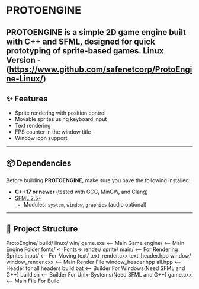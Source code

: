 # PROTOENGINE

**PROTOENGINE** is a simple 2D game engine built with **C++** and **SFML**, designed for quick prototyping of sprite-based games.
**Linux Version - (https://www.github.com/safenetcorp/ProtoEngine-Linux/)**
---

## ✨ Features

- Sprite rendering with position control  
- Movable sprites using keyboard input  
- Text rendering  
- FPS counter in the window title  
- Window icon support  

---

## 📦 Dependencies

Before building **PROTOENGINE**, make sure you have the following installed:

- **C++17 or newer** (tested with GCC, MinGW, and Clang)
- [SFML 2.5+](https://www.sfml-dev.org/download.php)  
  - Modules: `system`, `window`, `graphics` (audio optional)

---

## 📂 Project Structure
ProtoEngine/
    build/
        linux/
        win/
            game.exe <-- Main Game
    engine/ <-- Main Engine Folder
        fonts/
            <=Fonts=>
        render/
            sprite/
                main/ <-- For Rendering Sprites
                input/ <-- For Moving
            text/
                text_render.cxx
                text_header.hpp
            window/
                window_render.cxx <-- Main Render File
                window_header.hpp
            all.hpp <-- Header for all headers
        build.bat <-- Builder For Windows(Need SFML and G++)
        build.sh <-- Builder For Unix-Systems(Need SFML and G++)
        game.cxx <-- Main File For Build
